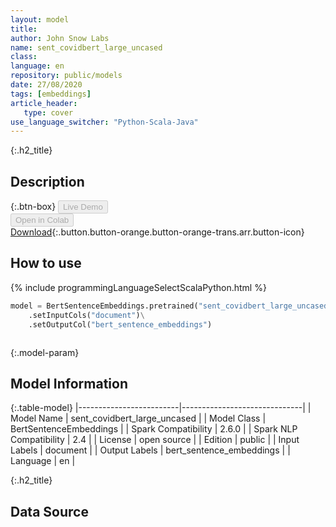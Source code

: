 ```yaml
---
layout: model
title: 
author: John Snow Labs
name: sent_covidbert_large_uncased
class: 
language: en
repository: public/models
date: 27/08/2020
tags: [embeddings]
article_header:
   type: cover
use_language_switcher: "Python-Scala-Java"
---
```


{:.h2_title}
## Description 




{:.btn-box}
<button class="button button-orange" disabled>Live Demo</button><br/><button class="button button-orange" disabled>Open in Colab</button><br/>[Download](https://s3.amazonaws.com/auxdata.johnsnowlabs.com/public/models/sent_covidbert_large_uncased_en_2.6.0_2.4_1598488155401.zip){:.button.button-orange.button-orange-trans.arr.button-icon}<br/>

## How to use 
<div class="tabs-box" markdown="1">

{% include programmingLanguageSelectScalaPython.html %}

```python
model = BertSentenceEmbeddings.pretrained("sent_covidbert_large_uncased","en","public/models")\
	.setInputCols("document")\
	.setOutputCol("bert_sentence_embeddings")
```

```scala

```
</div>



{:.model-param}
## Model Information

{:.table-model}
|-------------------------|------------------------------|
| Model Name              | sent_covidbert_large_uncased |
| Model Class             | BertSentenceEmbeddings       |
| Spark Compatibility     | 2.6.0                        |
| Spark NLP Compatibility | 2.4                          |
| License                 | open source                  |
| Edition                 | public                       |
| Input Labels            | document                     |
| Output Labels           | bert_sentence_embeddings     |
| Language                | en                           |




{:.h2_title}
## Data Source


